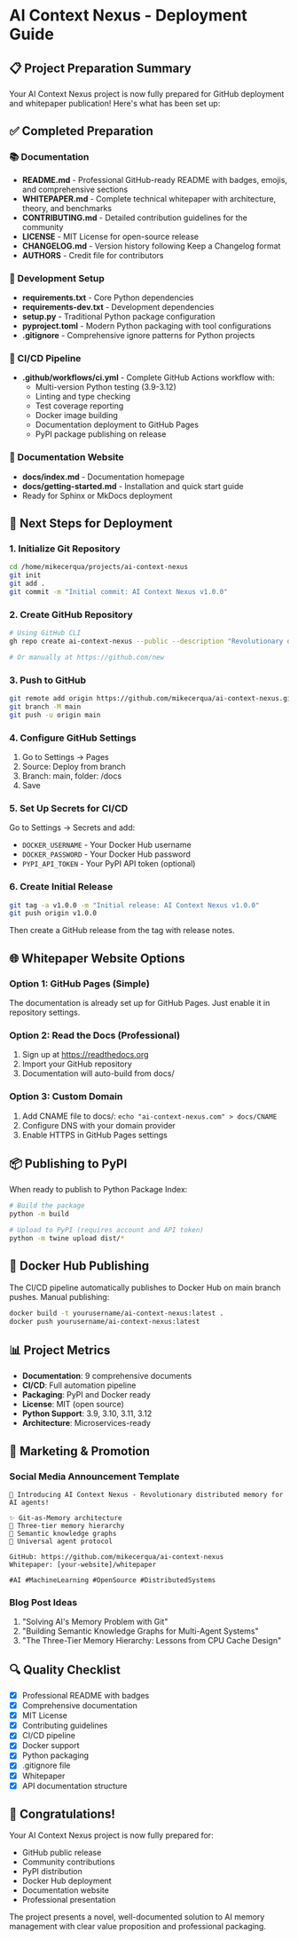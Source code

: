 # AI Context Nexus - Deployment Guide

## 📋 Project Preparation Summary

Your AI Context Nexus project is now fully prepared for GitHub deployment and whitepaper publication! Here's what has been set up:

## ✅ Completed Preparation

### 📚 Documentation
- **README.md** - Professional GitHub-ready README with badges, emojis, and comprehensive sections
- **WHITEPAPER.md** - Complete technical whitepaper with architecture, theory, and benchmarks
- **CONTRIBUTING.md** - Detailed contribution guidelines for the community
- **LICENSE** - MIT License for open-source release
- **CHANGELOG.md** - Version history following Keep a Changelog format
- **AUTHORS** - Credit file for contributors

### 🔧 Development Setup
- **requirements.txt** - Core Python dependencies
- **requirements-dev.txt** - Development dependencies
- **setup.py** - Traditional Python package configuration
- **pyproject.toml** - Modern Python packaging with tool configurations
- **.gitignore** - Comprehensive ignore patterns for Python projects

### 🚀 CI/CD Pipeline
- **.github/workflows/ci.yml** - Complete GitHub Actions workflow with:
  - Multi-version Python testing (3.9-3.12)
  - Linting and type checking
  - Test coverage reporting
  - Docker image building
  - Documentation deployment to GitHub Pages
  - PyPI package publishing on release

### 📖 Documentation Website
- **docs/index.md** - Documentation homepage
- **docs/getting-started.md** - Installation and quick start guide
- Ready for Sphinx or MkDocs deployment

## 🚀 Next Steps for Deployment

### 1. Initialize Git Repository
```bash
cd /home/mikecerqua/projects/ai-context-nexus
git init
git add .
git commit -m "Initial commit: AI Context Nexus v1.0.0"
```

### 2. Create GitHub Repository
```bash
# Using GitHub CLI
gh repo create ai-context-nexus --public --description "Revolutionary distributed memory system for AI agents"

# Or manually at https://github.com/new
```

### 3. Push to GitHub
```bash
git remote add origin https://github.com/mikecerqua/ai-context-nexus.git
git branch -M main
git push -u origin main
```

### 4. Configure GitHub Settings
1. Go to Settings → Pages
2. Source: Deploy from branch
3. Branch: main, folder: /docs
4. Save

### 5. Set Up Secrets for CI/CD
Go to Settings → Secrets and add:
- `DOCKER_USERNAME` - Your Docker Hub username
- `DOCKER_PASSWORD` - Your Docker Hub password
- `PYPI_API_TOKEN` - Your PyPI API token (optional)

### 6. Create Initial Release
```bash
git tag -a v1.0.0 -m "Initial release: AI Context Nexus v1.0.0"
git push origin v1.0.0
```

Then create a GitHub release from the tag with release notes.

## 🌐 Whitepaper Website Options

### Option 1: GitHub Pages (Simple)
The documentation is already set up for GitHub Pages. Just enable it in repository settings.

### Option 2: Read the Docs (Professional)
1. Sign up at https://readthedocs.org
2. Import your GitHub repository
3. Documentation will auto-build from docs/

### Option 3: Custom Domain
1. Add CNAME file to docs/: `echo "ai-context-nexus.com" > docs/CNAME`
2. Configure DNS with your domain provider
3. Enable HTTPS in GitHub Pages settings

## 📦 Publishing to PyPI

When ready to publish to Python Package Index:

```bash
# Build the package
python -m build

# Upload to PyPI (requires account and API token)
python -m twine upload dist/*
```

## 🐳 Docker Hub Publishing

The CI/CD pipeline automatically publishes to Docker Hub on main branch pushes. Manual publishing:

```bash
docker build -t yourusername/ai-context-nexus:latest .
docker push yourusername/ai-context-nexus:latest
```

## 📊 Project Metrics

- **Documentation**: 9 comprehensive documents
- **CI/CD**: Full automation pipeline
- **Packaging**: PyPI and Docker ready
- **License**: MIT (open source)
- **Python Support**: 3.9, 3.10, 3.11, 3.12
- **Architecture**: Microservices-ready

## 🎯 Marketing & Promotion

### Social Media Announcement Template
```
🚀 Introducing AI Context Nexus - Revolutionary distributed memory for AI agents!

✨ Git-as-Memory architecture
🧠 Three-tier memory hierarchy  
🔗 Semantic knowledge graphs
🤝 Universal agent protocol

GitHub: https://github.com/mikecerqua/ai-context-nexus
Whitepaper: [your-website]/whitepaper

#AI #MachineLearning #OpenSource #DistributedSystems
```

### Blog Post Ideas
1. "Solving AI's Memory Problem with Git"
2. "Building Semantic Knowledge Graphs for Multi-Agent Systems"
3. "The Three-Tier Memory Hierarchy: Lessons from CPU Cache Design"

## 🔍 Quality Checklist

- [x] Professional README with badges
- [x] Comprehensive documentation
- [x] MIT License
- [x] Contributing guidelines
- [x] CI/CD pipeline
- [x] Docker support
- [x] Python packaging
- [x] .gitignore file
- [x] Whitepaper
- [x] API documentation structure

## 🎉 Congratulations!

Your AI Context Nexus project is now fully prepared for:
- GitHub public release
- Community contributions
- PyPI distribution
- Docker Hub deployment
- Documentation website
- Professional presentation

The project presents a novel, well-documented solution to AI memory management with clear value proposition and professional packaging.